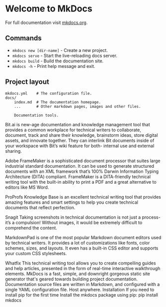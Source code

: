 # Welcome to MkDocs

For full documentation visit [mkdocs.org](https://www.mkdocs.org).

## Commands

* `mkdocs new [dir-name]` - Create a new project.
* `mkdocs serve` - Start the live-reloading docs server.
* `mkdocs build` - Build the documentation site.
* `mkdocs -h` - Print help message and exit.

## Project layout

    mkdocs.yml    # The configuration file.
    docs/
        index.md  # The documentation homepage.
        ...       # Other markdown pages, images and other files.

        Documentation tools.
Bit.ai is new-age documentation and knowledge management tool that provides a common workplace for technical writers to collaborate, document, track and share their knowledge, brainstorm ideas, store digital assets, and innovate together. They can interlink Bit documents inside of your workspace with Bit’s wiki feature for both- internal use and external sharing.

Adobe FrameMaker is a sophisticated document processor that suites large industrial standard documentation. It can be used to generate structured documents with an XML framework that’s 100% Darwin Information Typing Architecture (DITA) compliant. FrameMaker is a DITA-friendly technical writing tool with the built-in ability to print a PDF and a great alternative to editors like MS Word.

ProProfs Knowledge Base is an excellent technical writing tool that provides amazing features and smart settings to help you create technical documents that reflect perfection.

Snagit Taking screenshots in technical documentation is not just a process- it’s a compulsion! Without images, it would be extremely difficult to comprehend the content.

MarkdownPad is one of the most popular Markdown document editors used by technical writers. It provides a lot of customizations like fonts, color schemes, sizes, and layouts. It even has a built-in CSS editor and supports your custom CSS stylesheets.
 
Whatfix This technical writing tool allows you to create compelling guides and help articles, presented in the form of real-time interactive walkthrough elements.
MkDocs is a fast, simple, and downright gorgeous static site generator that's geared towards building project documentation. Documentation source files are written in Markdown, and configured with a single YAML configuration file. Host anywhere.
Installation
If you need to install pip for the first time
Install the mkdocs package using pip:
pip install mkdocs


